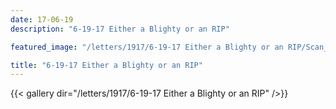 ```yaml
---
date: 17-06-19
description: "6-19-17 Either a Blighty or an RIP"

featured_image: "/letters/1917/6-19-17 Either a Blighty or an RIP/Scan_20170523(0).jpg"

title: "6-19-17 Either a Blighty or an RIP"
---
```


{{< gallery dir="/letters/1917/6-19-17 Either a Blighty or an RIP" />}}
